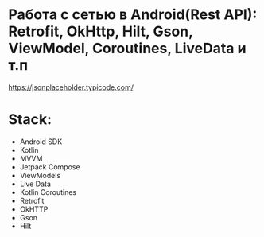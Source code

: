 # Работа с сетью в Android(Rest API): Retrofit, OkHttp, Hilt, Gson, ViewModel, Coroutines, LiveData и т.п
https://jsonplaceholder.typicode.com/
# Stack:

- Android SDK
- Kotlin
- MVVM
- Jetpack Compose
- ViewModels
- Live Data
- Kotlin Coroutines
- Retrofit
- OkHTTP
- Gson
- Hilt
